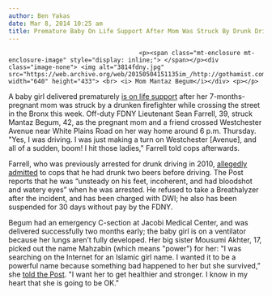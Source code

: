 ```yaml
---
author: Ben Yakas
date: Mar 8, 2014 10:25 am
title: Premature Baby On Life Support After Mom Was Struck By Drunk Driving Firefighter
---
```


	
										<p><span class="mt-enclosure mt-enclosure-image" style="display: inline;"> </span></p><div class="image-none"> <img alt="3814fdny.jpg" src="https://web.archive.org/web/20150504151135im_/http://gothamist.com/attachments/byakas/3814fdny.jpg" width="640" height="433"> <br> <i> Mom Mantaz Begum</i></div> <p></p>

<p>A baby girl delivered prematurely <a href="https://web.archive.org/web/20150504151135/http://www.nydailynews.com/new-york/bronx/firefighter-hits-2-women-car-charged-dwi-article-1.1712494">is on life support</a> after her 7-months-pregnant mom was struck by a drunken firefighter while crossing the street in the Bronx this week. Off-duty FDNY Lieutenant Sean Farrell, 39, struck Mantaz Begum, 42, as the pregnant mom and a friend crossed Westchester Avenue near White Plains Road on her way home around 6 p.m. Thursday. &quot;Yes, I was driving. I was just making a turn on Westchester [Avenue], and all of a sudden, boom! I hit those ladies,&quot; Farrell told cops afterwards.</p>

<p>Farrell, who was previously arrested for drunk driving in 2010, <a href="https://web.archive.org/web/20150504151135/http://nypost.com/2014/03/07/newborn-on-life-support-after-drunk-firefighter-crashes-into-pregnant-mom-court-papers/">allegedly admitted</a> to cops that he had drunk two beers before driving. The Post reports that he was &#x201C;unsteady on his feet, incoherent, and had bloodshot and watery eyes&#x201D; when he was arrested. He refused to take a Breathalyzer after the incident, and has been charged with DWI; he also has been suspended for 30 days without pay by the FDNY.</p>

<p>Begum had an emergency C-section at Jacobi Medical Center, and was delivered successfully two months early; the baby girl is on a ventilator because her lungs aren&#x2019;t fully developed. Her big sister Mousumi Akhter, 17, picked out the name Mahzabin (which means &quot;power&quot;) for her: &quot;I was searching on the &#xAD;Internet for an Islamic girl name. I wanted it to be a powerful name because something bad happened to her but she survived,&#x201D; she <a href="https://web.archive.org/web/20150504151135/http://nypost.com/2014/03/08/dwi-firefighter-called-incoherent-after-ramming-pregnant-ma/">told the Post</a>. &quot;I want her to get healthier and stronger. I know in my heart that she is going to be OK.&quot;</p>					
										
									
				